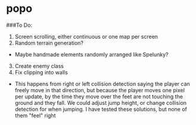# popo


###To Do:
1. Screen scrolling, either continuous or one map per screen
2. Random terrain generation?
  * Maybe handmade elements randomly arranged like Spelunky? 
3. Create enemy class
4. Fix clipping into walls 
  * This happens from right or left collision detection saying the player can freely move in that direction, but because the player moves one pixel per update, by the time they move over the feet are not touching the ground and they fall. We could adjust jump height, or change collision detection for when jumping. I have tested these solutions, but none of them "feel" right

